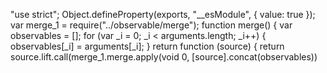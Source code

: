 "use strict";
Object.defineProperty(exports, "__esModule", { value: true });
var merge_1 = require("../observable/merge");
function merge() {
    var observables = [];
    for (var _i = 0; _i < arguments.length; _i++) {
        observables[_i] = arguments[_i];
    }
    return function (source) { return source.lift.call(merge_1.merge.apply(void 0, [source].concat(observables))